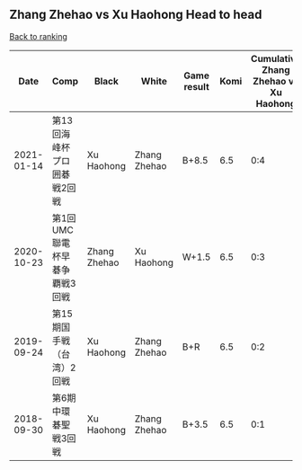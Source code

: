 ## Zhang Zhehao vs Xu Haohong Head to head

[Back to ranking](../../index.md)




| **Date** | **Comp** | **Black** | **White** | **Game result** | **Komi** | **Cumulative Zhang Zhehao vs Xu Haohong** | **Zhang Zhehao streak** | **Xu Haohong streak** | 
| --- | --- | --- | --- | --- | --- | --- | --- | --- |
| 2021-01-14 | 第13回海峰杯プロ囲碁戦2回戦 | Xu Haohong | Zhang Zhehao | B+8.5 | 6.5 | 0:4 | 0 | 4 | 
| 2020-10-23 | 第1回UMC聯電杯早碁争覇戦3回戦 | Zhang Zhehao | Xu Haohong | W+1.5 | 6.5 | 0:3 | 0 | 3 | 
| 2019-09-24 | 第15期国手戦（台湾）2回戦 | Xu Haohong | Zhang Zhehao | B+R | 6.5 | 0:2 | 0 | 2 | 
| 2018-09-30 | 第6期中環碁聖戦3回戦 | Xu Haohong | Zhang Zhehao | B+3.5 | 6.5 | 0:1 | 0 | 1 |




